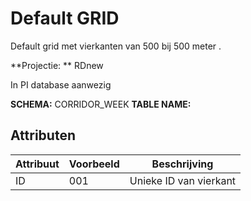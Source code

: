 # Default GRID

Default grid met vierkanten van 500 bij 500 meter .

**Projectie: ** RDnew

In PI database aanwezig 

**SCHEMA:** CORRIDOR_WEEK
**TABLE NAME:**

## Attributen

| Attribuut          | Voorbeeld | Beschrijving | 
|----------         |-----------|--------------|
| ID| 001| Unieke ID van vierkant | 